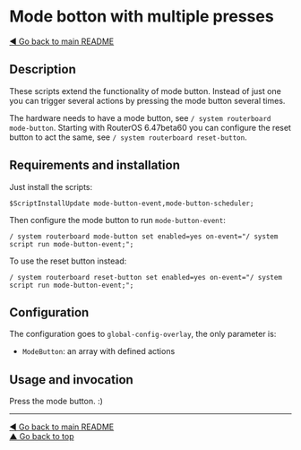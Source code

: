 Mode botton with multiple presses
=================================

[◀ Go back to main README](../README.md)

Description
-----------

These scripts extend the functionality of mode button. Instead of just one
you can trigger several actions by pressing the mode button several times.

The hardware needs to have a mode button, see
`/ system routerboard mode-button`. Starting with RouterOS 6.47beta60 you
can configure the reset button to act the same, see
`/ system routerboard reset-button`.

Requirements and installation
-----------------------------

Just install the scripts:

    $ScriptInstallUpdate mode-button-event,mode-button-scheduler;

Then configure the mode button to run `mode-button-event`:

    / system routerboard mode-button set enabled=yes on-event="/ system script run mode-button-event;";

To use the reset button instead:

    / system routerboard reset-button set enabled=yes on-event="/ system script run mode-button-event;";

Configuration
-------------

The configuration goes to `global-config-overlay`, the only parameter is:

* `ModeButton`: an array with defined actions

Usage and invocation
--------------------

Press the mode button. :)

---
[◀ Go back to main README](../README.md)  
[▲ Go back to top](#top)
